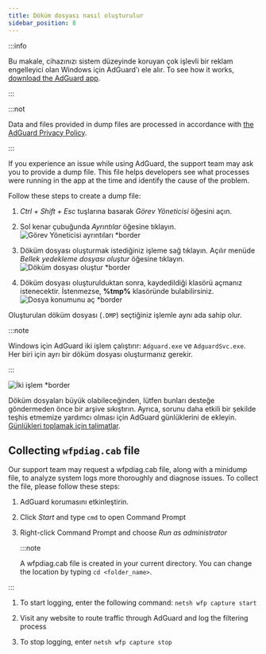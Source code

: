 ```yaml
---
title: Döküm dosyası nasıl oluşturulur
sidebar_position: 8
---
```


:::info

Bu makale, cihazınızı sistem düzeyinde koruyan çok işlevli bir reklam engelleyici olan Windows için AdGuard'ı ele alır. To see how it works, [download the AdGuard app](https://agrd.io/download-kb-adblock).

:::

:::not

Data and files provided in dump files are processed in accordance with [the AdGuard Privacy Policy](https://adguard.com/en/privacy.html).

:::

If you experience an issue while using AdGuard, the support team may ask you to provide a dump file. This file helps developers see what processes were running in the app at the time and identify the cause of the problem.

Follow these steps to create a dump file:

1. *Ctrl + Shift + Esc* tuşlarına basarak *Görev Yöneticisi* öğesini açın.

1. Sol kenar çubuğunda *Ayrıntılar* öğesine tıklayın. ![Görev Yöneticisi ayrıntıları *border](https://cdn.adtidy.org/content/kb/ad_blocker/windows/dump_file/new/task_manager_en.png)
1. Döküm dosyası oluşturmak istediğiniz işleme sağ tıklayın. Açılır menüde *Bellek yedekleme dosyası oluştur* öğesine tıklayın. ![Döküm dosyası oluştur *border](https://cdn.adtidy.org/content/kb/ad_blocker/windows/dump_file/new/create_dump_en.png)
1. Döküm dosyası oluşturulduktan sonra, kaydedildiği klasörü açmanız istenecektir. İstenmezse, **%tmp%** klasöründe bulabilirsiniz. ![Dosya konumunu aç *border](https://cdn.adtidy.org/content/kb/ad_blocker/windows/dump_file/new/open_file_location_en.png)

Oluşturulan döküm dosyası (`.DMP`) seçtiğiniz işlemle aynı ada sahip olur.

:::note

Windows için AdGuard iki işlem çalıştırır: `Adguard.exe` ve `AdguardSvc.exe`. Her biri için ayrı bir döküm dosyası oluşturmanız gerekir.

:::

![İki işlem *border](https://cdn.adtidy.org/content/kb/ad_blocker/windows/dump_file/new/two_processes_en.png)

Döküm dosyaları büyük olabileceğinden, lütfen bunları desteğe göndermeden önce bir arşive sıkıştırın. Ayrıca, sorunu daha etkili bir şekilde teşhis etmemize yardımcı olması için AdGuard günlüklerini de ekleyin. [Günlükleri toplamak için talimatlar](../adguard-logs).

## Collecting `wfpdiag.cab` file

Our support team may request a wfpdiag.cab file, along with a minidump file, to analyze system logs more thoroughly and diagnose issues. To collect the file, please follow these steps:

1. AdGuard korumasını etkinleştirin.

1. Click *Start* and type `cmd` to open Command Prompt

1. Right-click Command Prompt and choose *Run as administrator*

    :::note

    A wfpdiag.cab file is created in your current directory. You can change the location by typing `cd <folder_name>`.


:::

1. To start logging, enter the following command: `netsh wfp capture start`

1. Visit any website to route traffic through AdGuard and log the filtering process

1. To stop logging, enter `netsh wfp capture stop`
